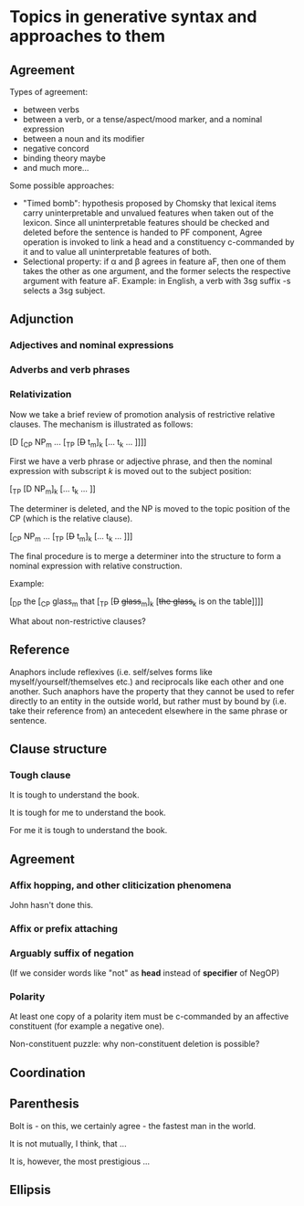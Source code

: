 # Topics in generative syntax and approaches to them 

## Agreement

Types of agreement:
- between verbs
- between a verb, or a tense/aspect/mood marker, and a nominal expression
- between a noun and its modifier
- negative concord
- binding theory maybe
- and much more...

Some possible approaches:
- "Timed bomb": hypothesis proposed by Chomsky that lexical items carry uninterpretable and unvalued features when taken out of the lexicon. Since all uninterpretable features should be checked and deleted before the sentence is handed to PF component, Agree operation is invoked to link a head and a constituency c-commanded by it and to value all uninterpretable features of both.
- Selectional property: if α and β agrees in feature aF, then one of them takes the other as one argument, and the former selects the respective argument with feature aF. Example: in English, a verb with 3sg suffix -s selects a 3sg subject.

## Adjunction

### Adjectives and nominal expressions

### Adverbs and verb phrases

### Relativization

Now we take a brief review of promotion analysis of restrictive relative clauses. The mechanism is illustrated as follows:

[D [<sub>CP</sub> NP<sub>m</sub> ... [<sub>TP</sub> [<del>D</del> t<sub>m</sub>]<sub>k</sub> [... t<sub>k</sub> ... ]]]]

First we have a verb phrase or adjective phrase, and then the nominal expression with subscript *k* is moved out to the subject position:

[<sub>TP</sub> [D NP<sub>m</sub>]<sub>k</sub> [... t<sub>k</sub> ... ]]

The determiner is deleted, and the NP is moved to the topic position of the CP (which is the relative clause).

[<sub>CP</sub> NP<sub>m</sub> ... [<sub>TP</sub> [<del>D</del> t<sub>m</sub>]<sub>k</sub> [... t<sub>k</sub> ... ]]]

The final procedure is to merge a determiner into the structure to form a nominal expression with relative construction.

Example:

[<sub>DP</sub> the [<sub>CP</sub> glass<sub>m</sub> that [<sub>TP</sub> [<del>D</del> <del>glass</del><sub>m</sub>]<sub>k</sub> [<del>the glass</del><sub>k</sub> is on the table]]]]

What about non-restrictive clauses?

## Reference
Anaphors include reflexives (i.e. self/selves forms like myself/yourself/themselves etc.) and reciprocals like each other and one another. Such anaphors have the property that they cannot be used to refer directly to an entity in the outside world, but rather must by bound by (i.e. take their reference from) an antecedent elsewhere in the same phrase or sentence.

## Clause structure

### Tough clause
It is tough to understand the book.

It is tough for me to understand the book.

For me it is tough to understand the book.

## Agreement

### Affix hopping, and other cliticization phenomena
John hasn't done this.

### Affix or prefix attaching

### Arguably suffix of negation
(If we consider words like "not" as **head** instead of **specifier** of NegOP)

### Polarity
At least one copy of a polarity item must be c-commanded by an affective constituent (for example a negative one).

Non-constituent puzzle: why non-constituent deletion is possible?

## Coordination

## Parenthesis
Bolt is - on this, we certainly agree - the fastest man in the world.

It is not mutually, I think, that ...

It is, however, the most prestigious ...

## Ellipsis
